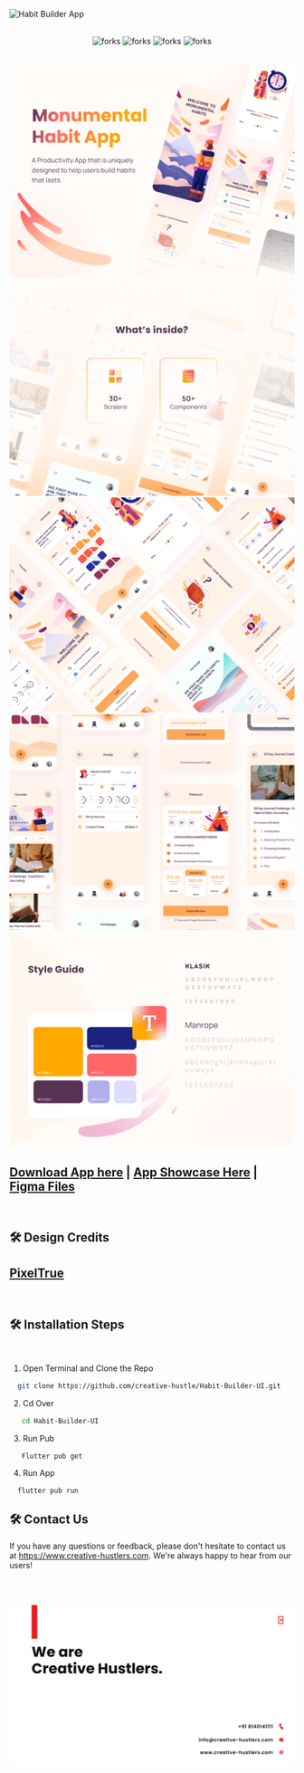 ![Habit Builder App](https://socialify.git.ci/creative-hustle/Habit-Builder-UI/image?description=1&descriptionEditable=Simple%20%26%20Beautiful%20App%20UI%20Using%20Flutter%20Framework.%0A%0A&font=Rokkitt&forks=1&logo=https%3A%2F%2Fraw.githubusercontent.com%2Fcreative-hustle%2FHabit-Builder-UI%2Fmain%2Fmedia%2Flogo.png&name=1&pattern=Floating%20Cogs&pulls=1&stargazers=1&theme=Light)

<br/>

<!-------------Swags------------------------->

<div align="center">


<img src="https://forthebadge.com/images/badges/built-with-love.svg" alt=" forks"/>
<img src="https://forthebadge.com/images/badges/built-by-developers.svg" alt=" forks"/>
<img src="https://forthebadge.com/images/badges/makes-people-smile.svg" alt=" forks"/>
<img src="https://forthebadge.com/images/badges/powered-by-coffee.svg" alt=" forks"/>

</div>
<br/>

![Group 1](https://raw.githubusercontent.com/creative-hustle/Habit-Builder-UI/main/media/1.png)
![Group 2](https://raw.githubusercontent.com/creative-hustle/Habit-Builder-UI/main/media/2.png)
![Group 3](https://raw.githubusercontent.com/creative-hustle/Habit-Builder-UI/main/media/3.png)
![Group 4](https://raw.githubusercontent.com/creative-hustle/Habit-Builder-UI/main/media/4.png)
![Group 5](https://raw.githubusercontent.com/creative-hustle/Habit-Builder-UI/main/media/5.png)


## [Download App here](https://drive.google.com/file/d/1fH7XJyV9TsDmOm0VN1yNJIh6HQLXHTYh/view?usp=sharing) |  [App Showcase Here](https://play.google.com/store/apps/details?id=com.ch.habitbuilder) | [Figma Files](https://www.figma.com/file/uMbfTjnw09qGUFMSwgFLRt/Pixel-True---Habit-Builder-UI-Kit?node-id=0-1)


<br/>

## 🛠️ Design Credits

## [PixelTrue](https://www.pixeltrue.com/)


<br/>

## 🛠️ Installation Steps


<br/>


1. Open Terminal and Clone the Repo

```bash
  git clone https://github.com/creative-hustle/Habit-Builder-UI.git
```
2. Cd Over

```bash
   cd Habit-Builder-UI
```
3. Run Pub
```
   Flutter pub get
```
4. Run App
```
  flutter pub run
```

## 🛠️ Contact Us
If you have any questions or feedback, please don't hesitate to contact us at https://www.creative-hustlers.com. We're always happy to hear from our users!

<br/>
<br/>

![](https://github.com/creative-hustle/Habit-Builder-UI/blob/main/media/banner.png?raw=true)